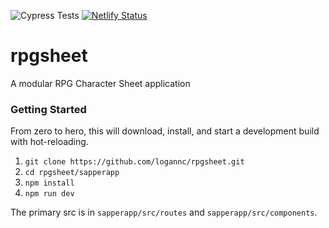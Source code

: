 ![Cypress Tests](https://github.com/logannc/rpgsheet/workflows/Cypress%20Tests/badge.svg)
[![Netlify Status](https://api.netlify.com/api/v1/badges/879bf1c6-cc87-40f7-b2d4-170226665def/deploy-status)](https://app.netlify.com/sites/hardcore-colden-dbe897/deploys)
# rpgsheet
A modular RPG Character Sheet application

### Getting Started

From zero to hero, this will download, install, and start a development build with hot-reloading.

1. `git clone https://github.com/logannc/rpgsheet.git`
2. `cd rpgsheet/sapperapp`
3. `npm install`
4. `npm run dev`

The primary src is in `sapperapp/src/routes` and `sapperapp/src/components`.
